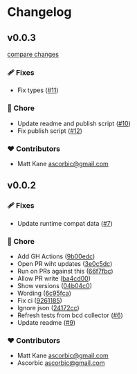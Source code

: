 # Changelog


## v0.0.3

[compare changes](https://github.com/ascorbic/runtime-compat-data/compare/v0.0.2...v0.0.3)

### 🩹 Fixes

- Fix types ([#11](https://github.com/ascorbic/runtime-compat-data/pull/11))

### 🏡 Chore

- Update readme and publish script ([#10](https://github.com/ascorbic/runtime-compat-data/pull/10))
- Fix publish script ([#12](https://github.com/ascorbic/runtime-compat-data/pull/12))

### ❤️ Contributors

- Matt Kane <ascorbic@gmail.com>

## v0.0.2


### 🩹 Fixes

- Update runtime compat data ([#7](https://github.com/ascorbic/runtime-compat-data/pull/7))

### 🏡 Chore

- Add GH Actions ([9b00edc](https://github.com/ascorbic/runtime-compat-data/commit/9b00edc))
- Open PR wiht updates ([3e0c5dc](https://github.com/ascorbic/runtime-compat-data/commit/3e0c5dc))
- Run on PRs against this ([66f7fbc](https://github.com/ascorbic/runtime-compat-data/commit/66f7fbc))
- Allow PR write ([ba4cd00](https://github.com/ascorbic/runtime-compat-data/commit/ba4cd00))
- Show versions ([04b04c0](https://github.com/ascorbic/runtime-compat-data/commit/04b04c0))
- Wording ([6c95fca](https://github.com/ascorbic/runtime-compat-data/commit/6c95fca))
- Fix ci ([9261185](https://github.com/ascorbic/runtime-compat-data/commit/9261185))
- Ignore json ([24172cc](https://github.com/ascorbic/runtime-compat-data/commit/24172cc))
- Refresh tests from bcd collector ([#6](https://github.com/ascorbic/runtime-compat-data/pull/6))
- Update readme ([#9](https://github.com/ascorbic/runtime-compat-data/pull/9))

### ❤️ Contributors

- Matt Kane <ascorbic@gmail.com>
- Ascorbic <ascorbic@gmail.com>

